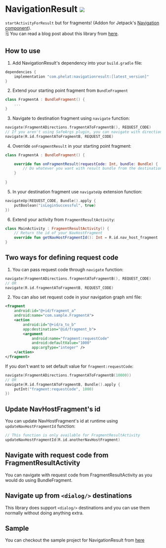 # NavigationResult [![](https://api.bintray.com/packages/m4hdi/NavigationResult/NavigationResult/images/download.svg)](https://bintray.com/beta/#/m4hdi/NavigationResult?tab=packages)
```startActivityForResult``` but for fragments! (Addon for Jetpack's [Navigation component](https://developer.android.com/guide/navigation/navigation-getting-started)).  
🗒 You can read a blog post about this library from [here](https://android.jlelse.eu/navigateup-with-bundle-c595ff6d91ba).
## How to use
1. Add NavigationResult's dependency into your `build.gradle` file:
```groovy
dependencies {
    implementation "com.phelat:navigationresult:[latest_version]"
}
```
2. Extend your starting point fragment from `BundleFragment`
```kotlin
class FragmentA : BundleFragment() {
    ...
}
```
3. Navigate to destination fragment using `navigate` function:
```kotlin
navigate(FragmentADirections.fragmentAToFragmentB(), REQUEST_CODE)
// If you aren't using SafeArgs plugin, you can navigate with direction id
navigate(R.id.fragmentAToFragmentB, REQUEST_CODE)
```
4. Override `onFragmentResult` in your starting point fragment:
```kotlin
class FragmentA : BundleFragment() {

    override fun onFragmentResult(requestCode: Int, bundle: Bundle) {
        // Do whatever you want with result bundle from the destination fragment
    }
    
}
```
5. In your destination fragment use `navigateUp` extension function:
```kotlin
navigateUp(REQUEST_CODE, Bundle().apply {
    putBoolean("isLoginSuccessful", true)
})
```
6. Extend your activity from `FragmentResultActivity`:
```kotlin
class MainActivity : FragmentResultActivity() {
    // Return the id of your NavHostFragment
    override fun getNavHostFragmentId(): Int = R.id.nav_host_fragment
}
```
## Two ways for defining request code
1. You can pass request code through `navigate` function:
```kotlin
navigate(FragmentADirections.fragmentAToFragmentB(), REQUEST_CODE)
// OR
navigate(R.id.fragmentAToFragmentB, REQUEST_CODE)
```
2. You can also set request code in your navigation graph xml file:
```xml
<fragment
    android:id="@+id/fragment_a"
    android:name="com.sample.FragmentA">
    <action
        android:id="@+id/a_to_b"
        app:destination="@id/fragment_b">
        <argument
            android:name="fragment:requestCode"
            android:defaultValue="1000"
            app:argType="integer" />
    </action>
</fragment>
```
If you don't want to set default value for `fragment:requestCode`:
```kotlin
navigate(FragmentADirections.fragmentAToFragmentB(10000))
// OR
navigate(R.id.fragmentAToFragmentB, Bundle().apply {
    putInt("fragment:requestCode", 1000)
})
```
## Update NavHostFragment's id
You can update NavHostFragment's id at runtime using `updateNavHostFragmentId` function:
```kotlin
// This function is only available for FragmentResultActivity
updateNavHostFragmentId(R.id.anotherNavHostFragment)
```
## Navigate with request code from FragmentResultActivity
You can navigate with request code from FragmentResultActivity as you would do using BundleFragment.
## Navigate up from `<dialog/>` destinations
This library does support `<dialog/>` destinations and you can use them normally without doing anything extra.
## Sample
You can checkout the sample project for NavigationResult from [here](https://github.com/PHELAT/NavigationResult/tree/master/app)
